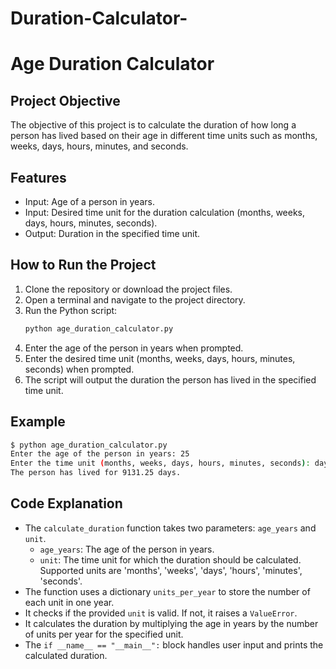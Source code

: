 # Duration-Calculator-
# Age Duration Calculator

## Project Objective
The objective of this project is to calculate the duration of how long a person has lived based on their age in different time units such as months, weeks, days, hours, minutes, and seconds.

## Features
- Input: Age of a person in years.
- Input: Desired time unit for the duration calculation (months, weeks, days, hours, minutes, seconds).
- Output: Duration in the specified time unit.



## How to Run the Project
1. Clone the repository or download the project files.
2. Open a terminal and navigate to the project directory.
3. Run the Python script:
   ```bash
   python age_duration_calculator.py
   ```
4. Enter the age of the person in years when prompted.
5. Enter the desired time unit (months, weeks, days, hours, minutes, seconds) when prompted.
6. The script will output the duration the person has lived in the specified time unit.

## Example
```bash
$ python age_duration_calculator.py
Enter the age of the person in years: 25
Enter the time unit (months, weeks, days, hours, minutes, seconds): days
The person has lived for 9131.25 days.
```

## Code Explanation
- The `calculate_duration` function takes two parameters: `age_years` and `unit`.
  - `age_years`: The age of the person in years.
  - `unit`: The time unit for which the duration should be calculated. Supported units are 'months', 'weeks', 'days', 'hours', 'minutes', 'seconds'.
- The function uses a dictionary `units_per_year` to store the number of each unit in one year.
- It checks if the provided `unit` is valid. If not, it raises a `ValueError`.
- It calculates the duration by multiplying the age in years by the number of units per year for the specified unit.
- The `if __name__ == "__main__":` block handles user input and prints the calculated duration.
